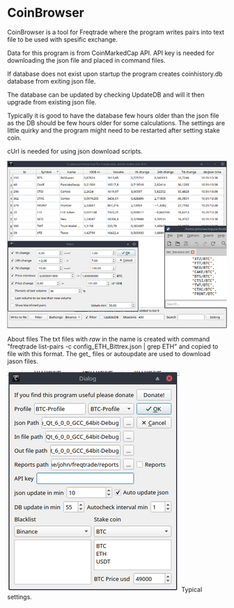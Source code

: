 # CoinBrowser
CoinBrowser is a tool for Freqtrade where the program writes pairs into text file to be used with spesific exchange.

Data for this program is from CoinMarkedCap API. API key is needed for downloading the json file and placed in command files.

If database does not exist upon startup the program creates coinhistory.db database from exiting json file.

The database can be updated by checking UpdateDB and will it then upgrade from existing json file.

Typically it is good to have the database few hours older than the json file as the DB should be few hours older for some calculations.
The settings are little quirky and the program might need to be restarted after setting stake coin.

cUrl is needed for using json download scripts.

![Welcome screen](https://github.com/QTinman/CoinBrowser/blob/main/screencap.png)


About files
The txt files with _raw_ in the name is created with command "freqtrade list-pairs -c config_ETH_Bittrex.json | grep ETH" and copied to file with this format.
The get_ files or autoupdate are used to download jason files. 

![Welcome screen](https://github.com/QTinman/CoinBrowser/blob/main/settings.png)
Typical settings.
